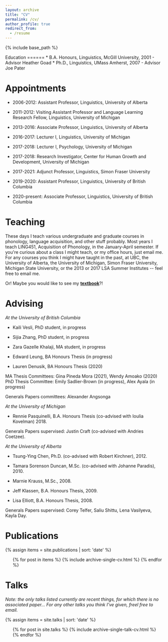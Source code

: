 ```yaml
---
layout: archive
title: "CV"
permalink: /cv/
author_profile: true
redirect_from:
  - /resume
---
```


{% include base_path %}

<div class="amtText" markdown="1">
Education
======
* B.A. Honours, Linguistics, McGill University, 2001 - Advisor Heather Goad
* Ph.D., Linguistics, UMass Amherst, 2007 - Advisor Joe Pater

Appointments
======
* 2006-2012: Assistant Professor, Linguistics, University of Alberta
* 2011-2012: Visiting Assistant Professor and Language Learning Research Fellow, Linguistics, University of Michigan
* 2013-2016: Associate Professor, Linguistics, University of Alberta

* 2016-2017: Lecturer I, Linguistics, University of Michigan
* 2017-2018: Lecturer I, Psychology, University of Michigan
* 2017-2018: Research Investigator, Center for Human Growth and Development, University of Michigan
* 2017-2021: Adjunct Professor, Linguistics, Simon Fraser University

* 2019-2020: Assistant Professor, Linguistics, University of British Columbia
* 2020-present: Associate Professor, Linguistics, University of British Columbia
      
Teaching
======
These days I teach various undergraduate and graduate courses in phonology, language acquisition, and other stuff probably. Most years I teach LING451, Acquisition of Phonology, in the January-April semester. If you're curious about a class I might teach, or my office hours, just email me. <br>
For any courses you think I might have taught in the past, at UBC, the University of Alberta, the University of Michigan, Simon Fraser University, Michigan State University, or the 2013 or 2017 LSA Summer Institutes -- feel free to email me.
  
Or! Maybe you would like to see my <a href="https://www.bloomsbury.com/ca/phonological-acquisition-9780230293762/"><b>textbook</b></a>?!
  
**Advising** 
======
*At the University of British Columbia*
* Kaili Vesli, PhD student, in progress
* Sijia Zhang, PhD student, in progress
* Zara Gazelle Khalaji, MA student, in progress

* Edward Leung, BA Honours Thesis (in progress)
* Lauren Denusik, BA Honours Thesis (2020)

MA Thesis Committees: Gina Pineda Mora (2021), Wendy Amoako (2020) 
PhD Thesis Committee: Emily Sadlier-Brown (in progress), Alex Ayala (in progress)

Generals Papers committees: Alexander Angsonga  

*At the University of Michigan*
* Rennie Pasquinelli, B.A. Honours Thesis (co-advised with Ioulia Kovelman) 2018.

Generals Papers supervised: Justin Craft (co-advised with Andries Coetzee).
  
*At the University of Alberta* 
* Tsung-Ying Chen, Ph.D. (co-advised with Robert Kirchner), 2012. 
* Tamara Sorenson Duncan, M.Sc. (co-advised with Johanne Paradis), 2010.
* Marnie Krauss, M.Sc., 2008. 

* Jeff Klassen, B.A. Honours Thesis, 2009.
* Lisa Elliott, B.A. Honours Thesis, 2008.

Generals Papers supervised: Corey Telfer, Saliu Shittu, Lena Vasilyeva, Kayla Day.

Publications
======
  {% assign items = site.publications | sort: 'date' %}
  <ul>{% for post in items %}
    {% include archive-single-cv.html %}
  {% endfor %}</ul>
  
Talks
======
<i>Note: the only talks listed currently are recent things, for which there is no associated paper... For any other talks you think I've given, freel free to email.</i> 
 
 {% assign items = site.talks | sort: 'date' %}
  <ul>{% for post in site.talks %}
    {% include archive-single-talk-cv.html %}
  {% endfor %}</ul>


</div>
